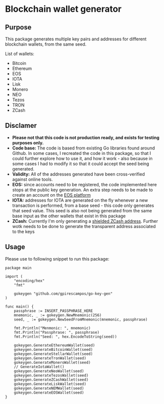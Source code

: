 # Blockchain wallet generator

## Purpose

This package generates multiple key pairs and addresses for different blockchain wallets, from the same seed.

List of wallets:
 * Bitcoin
 * Ethereum
 * EOS
 * IOTA
 * Lisk
 * Monero
 * NEO
 * Tezos
 * TRON
 * ZCash

## Disclamer

 * **Please not that this code is not production ready, and exists for testing purposes only.**
 * **Code base:** The code is based from existing Go libraries found around Github. In some cases, I recreated the code in this package, so that I could further explore how to use it, and how it work - also because in some cases I had to modify it so that it could accept the seed being generated.
 * **Validity:** All of the addresses generated have been cross-verified against online tools.
 * **EOS:** since accounts need to be registered, the code implemented here stops at the public key generation. An extra step needs to be made to create an account on the [EOS platform](https://www.eosx.io/guides/how-to-create-account)
 * **IOTA:** addresses for IOTA are generated on the fly whenever a new transaction is performed, from a base seed - this code only generates that seed value. This seed is also not being generated from the same base input as the other wallets that exist in this package
 * **ZCash:** Currently I'm only generating a [shielded ZCash address](https://www.mycryptopedia.com/zcash-shielded-transparent-addresses-explained/). Further wotk needs to be done to generate the transparent address associated to the keys

## Usage

Please use to following snippet to run this package:

```
package main

import (
	"encoding/hex"
	"fmt"

	gokeygen "github.com/gpirescampos/go-key-gen"
)

func main() {
	passphrase := INSERT_PASSPHRASE_HERE
	mnemonic, _ := gokeygen.NewMnemonic(256)
	seed, _ := gokeygen.NewSeedFromMnemonic(mnemonic, passphrase)

	fmt.Println("Menmonic: ", mnemonic)
	fmt.Println("Passphrase: ", passphrase)
	fmt.Println("Seed: ", hex.EncodeToString(seed))

	gokeygen.GenerateEthereumWallet(seed)
	gokeygen.GenerateBitcoinWallet(seed)
	gokeygen.GenerateStellarWallet(seed)
	gokeygen.GenerateTronWallet(seed)
	gokeygen.GenerateMoneroWallet(seed)
	// GenerateIotaWallet()
	gokeygen.GenerateNeoWallet(seed)
	gokeygen.GenerateTezosWallet(seed)
	gokeygen.GenerateZCashWallet(seed)
	gokeygen.GenerateLiskWallet(seed)
	gokeygen.GenerateNEMWallet(seed)
	gokeygen.GenerateEOSWallet(seed)
}
```